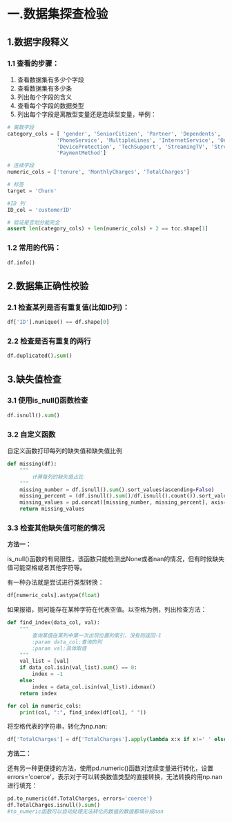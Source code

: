 # 一.数据集探查检验

## 1.数据字段释义

### 1.1 查看的步骤：

1. 查看数据集有多少个字段
2. 查看数据集有多少条
3. 列出每个字段的含义
4. 查看每个字段的数据类型
5. 列出每个字段是离散型变量还是连续型变量，举例：

```python
# 离散字段
category_cols = [ 'gender', 'SeniorCitizen', 'Partner', 'Dependents',
                'PhoneService', 'MultipleLines', 'InternetService', 'OnlineSecurity', 'OnlineBackup', 
                'DeviceProtection', 'TechSupport', 'StreamingTV', 'StreamingMovies', 'Contract', 'PaperlessBilling',
                'PaymentMethod']

# 连续字段
numeric_cols = ['tenure', 'MonthlyCharges', 'TotalCharges']

# 标签
target = 'Churn'

#ID 列
ID_col = 'customerID'

# 验证是否划分能完全
assert len(category_cols) + len(numeric_cols) + 2 == tcc.shape[1]
```



### 1.2 常用的代码：

```python
df.info()
```

## 2.数据集正确性校验

### 2.1 检查某列是否有重复值(比如ID列)：

```python
df['ID'].nunique() == df.shape[0]
```

### 2.2 检查是否有重复的两行

```python
df.duplicated().sum()
```

## 3.缺失值检查

### 3.1 使用is_null()函数检查

```python
df.isnull().sum()
```

### 3.2 自定义函数

自定义函数打印每列的缺失值和缺失值比例

```python
def missing(df):
    """
        计算每列的缺失值占比
    """
    missing_number = df.isnull().sum().sort_values(ascending=False)
    missing_percent = (df.isnull().sum()/df.isnull().count()).sort_values(ascending=False)
    missing_values = pd.concat([missing_number, missing_percent], axis=1, keys=['Missing_Number', 'Missing_Percent']) 
    return missing_values
```

### 3.3 检查其他缺失值可能的情况

**方法一：**

is_null()函数的有局限性，该函数只能检测出None或者nan的情况，但有时候缺失值可能空格或者其他字符等。

有一种办法就是尝试进行类型转换：

```python
df[numeric_cols].astype(float)
```

如果报错，则可能存在某种字符在代表空值。以空格为例，列出检查方法：

```python
def find_index(data_col, val):
    """
        查询某值在某列中第一次出现位置的索引，没有则返回-1
        :param data_col:查询的列
        :param val:具体取值
    """
    val_list = [val]
    if data_col.isin(val_list).sum() == 0:
        index = -1
    else:
        index = data_col.isin(val_list).idxmax()
    return index   
```

```python
for col in numeric_cols:
    print(col, ":", find_index(df[col], " "))
```

将空格代表的字符串，转化为np.nan:

```python
df['TotalCharges'] = df['TotalCharges'].apply(lambda x:x if x!=' ' else np.nan)
```

**方法二：**

还有另一种更便捷的方法，使用pd.numeric()函数对连续变量进行转化，设置errors='coerce'，表示对于可以转换数值类型的直接转换，无法转换的用np.nan进行填充：

```python
pd.to_numeric(df.TotalCharges, errors='coerce') 
df.TotalCharges.isnull().sum()
#to_numeric函数可以自动处理无法转化的数值的数值都填补成nan
```

